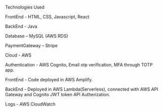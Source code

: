 Technologies Used

FrontEnd - HTML, CSS, Javascript, React

BackEnd - Java

Database – MySQL (AWS RDS)

PaymentGateway – Stripe

Cloud - AWS

Authentication - AWS Cognito, Email otp verification, MFA through TOTP app.

FrontEnd - Code deployed in AWS Amplify.

BackEnd - Deployed in AWS Lambda(Serverless), connected with AWS API Gateway and Cognito JWT token API Autherization.

Logs - AWS CloudWatch
